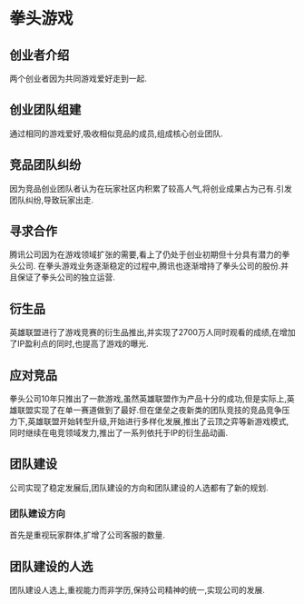 # 拳头游戏

## 创业者介绍
两个创业者因为共同游戏爱好走到一起.

## 创业团队组建
通过相同的游戏爱好,吸收相似竞品的成员,组成核心创业团队.

## 竞品团队纠纷
因为竞品创业团队者认为在玩家社区内积累了较高人气,将创业成果占为己有.引发团队纠纷,导致玩家出走.

## 寻求合作
腾讯公司因为在游戏领域扩张的需要,看上了仍处于创业初期但十分具有潜力的拳头公司.
在拳头游戏业务逐渐稳定的过程中,腾讯也逐渐增持了拳头公司的股份.并且保证了拳头公司的独立运营.

## 衍生品
英雄联盟进行了游戏竞赛的衍生品推出,并实现了2700万人同时观看的成绩,在增加了IP盈利点的同时,也提高了游戏的曝光.

## 应对竞品
拳头公司10年只推出了一款游戏,虽然英雄联盟作为产品十分的成功,但是实际上,英雄联盟实现了在单一赛道做到了最好.但在堡垒之夜新类的团队竞技的竞品竞争压力下,英雄联盟开始转型升级,开始进行多样化发展,推出了云顶之弈等新游戏模式,同时继续在电竞领域发力,推出了一系列依托于IP的衍生品动画.

## 团队建设
公司实现了稳定发展后,团队建设的方向和团队建设的人选都有了新的规划.

### 团队建设方向
首先是重视玩家群体,扩增了公司客服的数量.

## 团队建设的人选
团队建设人选上,重视能力而非学历,保持公司精神的统一,实现公司的发展.








